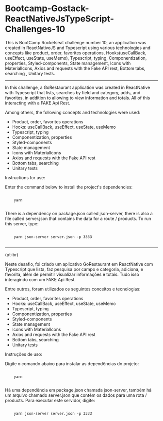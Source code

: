# Bootcamp-Gostack-ReactNativeJsTypeScript-Challenges-10
 This is BootCamp Rocketseat challenge number 10, an application was created in ReactNativeJS and Typescript using various technologies and concepts like product, order, favorites operations, Hooks(useCallBack, useEffect, useState, useMemo), Typescript, typing, Componentization, properties, Styled-components, State management, Icons with MaterialIcons, Axios and requests with the Fake API rest, Bottom tabs, searching , Unitary tests.
***

In this challenge, a GoRestaurant application was created in ReactNative with Typescript that lists, searches by field and category, adds, and favorites, in addition to allowing to view information and totals. All of this interacting with a FAKE Api Rest.

Among others, the following concepts and technologies were used:

- Product, order, favorites operations
- Hooks: useCallBack, useEffect, useState, useMemo
- Typescript, typing
- Componentization, properties
- Styled-components
- State management
- Icons with MaterialIcons
- Axios and requests with the Fake API rest
- Bottom tabs, searching 
- Unitary tests

Instructions for use:

Enter the command below to install the project's dependencies:
```

    yarn
 
 ```
There is a dependency on package.json called json-server, there is also a file called server.json that contains the data for a route / products. To run this server, type:
```

    yarn json-server server.json -p 3333
 
```
***

(pt-br)

Neste desafio, foi criado um aplicativo GoRestaurant em ReactNative com Typescript que lista, faz pesquisa por campo e categoria,  adiciona, e favorita, além de permitir visualizar informações e totais. Tudo isso interagindo com um FAKE Api Rest.

Entre outros, foram utilizados os seguintes conceitos e tecnologias:

- Product, order, favorites operations
- Hooks: useCallBack, useEffect, useState, useMemo
- Typescript, typing
- Componentization, properties
- Styled-components
- State management
- Icons with MaterialIcons
- Axios and requests with the Fake API rest
- Bottom tabs, searching 
- Unitary tests

Instruções de uso:

Digite o comando abaixo para instalar as dependências do projeto:
```

    yarn
 
 ```
Há uma dependência em package.json chamada json-server, também há um arquivo chamado server.json que contém os dados para uma rota / products. Para executar este servidor, digite:
```

    yarn json-server server.json -p 3333
 
```
